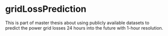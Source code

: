 # gridLossPrediction

This is part of master thesis about using publicly available datasets to predict the power grid losses 24 hours into the future with 1-hour resolution.
